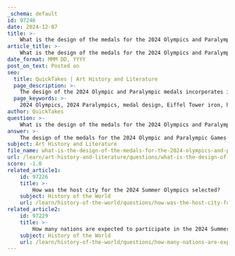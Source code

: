 ```yaml
---
_schema: default
id: 97246
date: 2024-12-07
title: >-
    What is the design of the medals for the 2024 Olympics and Paralympics?
article_title: >-
    What is the design of the medals for the 2024 Olympics and Paralympics?
date_format: MMM DD, YYYY
post_on_text: Posted on
seo:
  title: QuickTakes | Art History and Literature
  page_description: >-
    The design of the 2024 Olympic and Paralympic medals incorporates iron from the Eiffel Tower, symbolizing heritage and artistry, with a hexagonal centerpiece and embossed sun rays, celebrating both the Games and Paris's cultural significance.
  page_keywords: >-
    2024 Olympics, 2024 Paralympics, medal design, Eiffel Tower iron, hexagonal medals, Chaumet, artistic design, traditional elements, victory symbol, goddess Nike, Paris Games
author: QuickTakes
question: >-
    What is the design of the medals for the 2024 Olympics and Paralympics?
answer: >-
    The design of the medals for the 2024 Olympic and Paralympic Games in Paris is notable for its incorporation of a piece of iron originally intended for the Eiffel Tower. This iron has been cut into the shape of a hexagon and will serve as a centerpiece for each medal. This marks the first time in Olympic history that a jeweler, specifically Chaumet, has been entrusted with the design of the medals, reflecting a blend of artistry and tradition.\n\nThe medals will feature a shared design on one side, which includes the hexagonal centerpiece made from the Eiffel Tower iron. Surrounding this centerpiece are embossed lines that resemble sun rays, symbolizing radiance and aiming to make the athletes "shine even brighter," as described by Chaumet's creative director, Clémentine Massonnat-Schaller. The reverse side of the medals will depict the Greek goddess of victory, Nike, a traditional figure that has been featured on Olympic medals since the 2004 Games in Athens.\n\nAdditionally, the ribbons for the medals will be inspired by the lattice work of the Eiffel Tower, further connecting the medals to the iconic Parisian landmark. This thoughtful design aims to celebrate both the history of the Olympic Games and the cultural significance of Paris as the host city. \n\nOverall, the Paris 2024 medals are designed not just as awards but as artifacts that embody a rich narrative of history, artistry, and modern values.
subject: Art History and Literature
file_name: what-is-the-design-of-the-medals-for-the-2024-olympics-and-paralympics.md
url: /learn/art-history-and-literature/questions/what-is-the-design-of-the-medals-for-the-2024-olympics-and-paralympics
score: -1.0
related_article1:
    id: 97226
    title: >-
        How was the host city for the 2024 Summer Olympics selected?
    subject: History of the World
    url: /learn/history-of-the-world/questions/how-was-the-host-city-for-the-2024-summer-olympics-selected
related_article2:
    id: 97229
    title: >-
        How many nations are expected to participate in the 2024 Summer Olympics?
    subject: History of the World
    url: /learn/history-of-the-world/questions/how-many-nations-are-expected-to-participate-in-the-2024-summer-olympics
---
```


&nbsp;